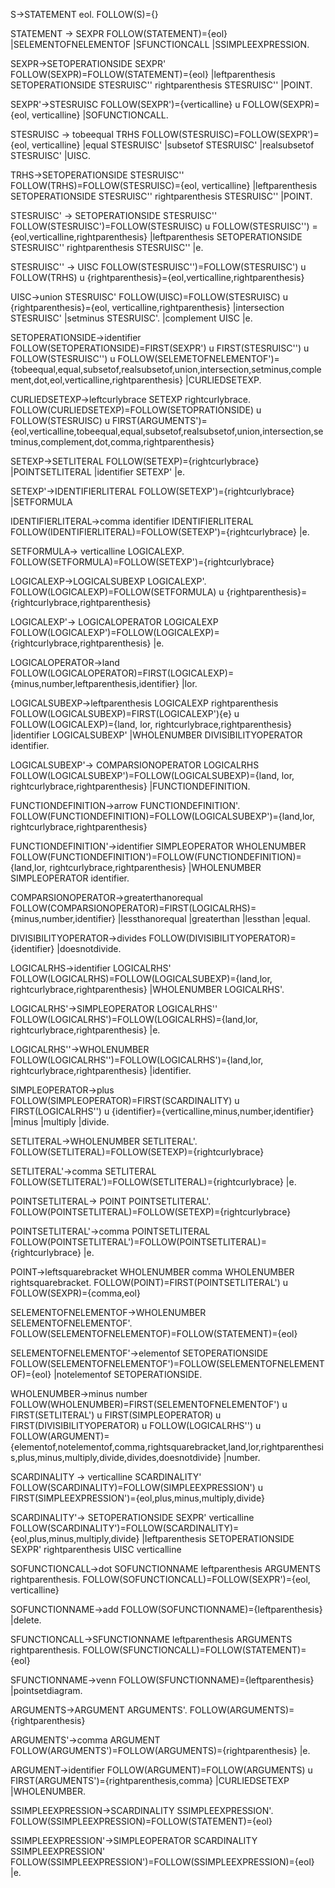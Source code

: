 S->STATEMENT eol. FOLLOW(S)={}

STATEMENT -> SEXPR FOLLOW(STATEMENT)={eol}
|SELEMENTOFNELEMENTOF
|SFUNCTIONCALL
|SSIMPLEEXPRESSION.

SEXPR->SETOPERATIONSIDE SEXPR' FOLLOW(SEXPR)=FOLLOW(STATEMENT)={eol}
|leftparenthesis SETOPERATIONSIDE STESRUISC'' rightparenthesis STESRUISC''
|POINT.

SEXPR'->STESRUISC FOLLOW(SEXPR')={verticalline} u FOLLOW(SEXPR)={eol, verticalline}
|SOFUNCTIONCALL.

STESRUISC -> tobeequal TRHS FOLLOW(STESRUISC)=FOLLOW(SEXPR')={eol, verticalline}
|equal STESRUISC'
|subsetof STESRUISC'
|realsubsetof STESRUISC'
|UISC.

TRHS->SETOPERATIONSIDE STESRUISC'' FOLLOW(TRHS)=FOLLOW(STESRUISC)={eol, verticalline}
|leftparenthesis SETOPERATIONSIDE STESRUISC'' rightparenthesis STESRUISC''
|POINT.

STESRUISC' -> SETOPERATIONSIDE STESRUISC'' FOLLOW(STESRUISC')=FOLLOW(STESRUISC) u FOLLOW(STESRUISC'') ={eol,verticalline,rightparenthesis}
|leftparenthesis SETOPERATIONSIDE STESRUISC'' rightparenthesis STESRUISC''
|e.

STESRUISC'' -> UISC FOLLOW(STESRUISC'')=FOLLOW(STESRUISC') u FOLLOW(TRHS) u {rightparenthesis}={eol,verticalline,rightparenthesis}

UISC->union STESRUISC' FOLLOW(UISC)=FOLLOW(STESRUISC) u {rightparenthesis}={eol, verticalline,rightparenthesis}
|intersection STESRUISC'
|setminus STESRUISC'.
|complement UISC
|e.

SETOPERATIONSIDE->identifier FOLLOW(SETOPERATIONSIDE)=FIRST(SEXPR') u FIRST(STESRUISC'') u FOLLOW(STESRUISC'') u FOLLOW(SELEMETOFNELEMENTOF')={tobeequal,equal,subsetof,realsubsetof,union,intersection,setminus,complement,dot,eol,verticalline,rightparenthesis}
|CURLIEDSETEXP.

CURLIEDSETEXP->leftcurlybrace SETEXP rightcurlybrace.   FOLLOW(CURLIEDSETEXP)=FOLLOW(SETOPRATIONSIDE) u FOLLOW(STESRUISC) u FIRST(ARGUMENTS')={eol,verticalline,tobeequal,equal,subsetof,realsubsetof,union,intersection,setminus,complement,dot,comma,rightparenthesis}

SETEXP->SETLITERAL FOLLOW(SETEXP)={rightcurlybrace}
|POINTSETLITERAL
|identifier SETEXP'
|e.

SETEXP'->IDENTIFIERLITERAL FOLLOW(SETEXP')={rightcurlybrace}
|SETFORMULA

IDENTIFIERLITERAL->comma identifier IDENTIFIERLITERAL FOLLOW(IDENTIFIERLITERAL)=FOLLOW(SETEXP')={rightcurlybrace}
|e.

SETFORMULA-> verticalline  LOGICALEXP. FOLLOW(SETFORMULA)=FOLLOW(SETEXP')={rightcurlybrace}

LOGICALEXP->LOGICALSUBEXP LOGICALEXP'. FOLLOW(LOGICALEXP)=FOLLOW(SETFORMULA) u {rightparenthesis}={rightcurlybrace,rightparenthesis}

LOGICALEXP'-> LOGICALOPERATOR LOGICALEXP FOLLOW(LOGICALEXP')=FOLLOW(LOGICALEXP)={rightcurlybrace,rightparenthesis}
|e.

LOGICALOPERATOR->land FOLLOW(LOGICALOPERATOR)=FIRST(LOGICALEXP)={minus,number,leftparenthesis,identifier}
|lor.

LOGICALSUBEXP->leftparenthesis LOGICALEXP rightparenthesis FOLLOW(LOGICALSUBEXP)=FIRST(LOGICALEXP')\{e} u FOLLOW(LOGICALEXP)={land, lor, rightcurlybrace,rightparenthesis}
|identifier LOGICALSUBEXP'
|WHOLENUMBER DIVISIBILITYOPERATOR identifier.

LOGICALSUBEXP'-> COMPARSIONOPERATOR LOGICALRHS FOLLOW(LOGICALSUBEXP')=FOLLOW(LOGICALSUBEXP)={land, lor, rightcurlybrace,rightparenthesis}
|FUNCTIONDEFINITION.

FUNCTIONDEFINITION->arrow FUNCTIONDEFINITION'. FOLLOW(FUNCTIONDEFINITION)=FOLLOW(LOGICALSUBEXP')={land,lor, rightcurlybrace,rightparenthesis}

FUNCTIONDEFINITION'->identifier SIMPLEOPERATOR WHOLENUMBER FOLLOW(FUNCTIONDEFINITION')=FOLLOW(FUNCTIONDEFINITION)={land,lor, rightcurlybrace,rightparenthesis}
|WHOLENUMBER SIMPLEOPERATOR identifier.

COMPARSIONOPERATOR->greaterthanorequal FOLLOW(COMPARSIONOPERATOR)=FIRST(LOGICALRHS)={minus,number,identifier}
|lessthanorequal
|greaterthan
|lessthan
|equal.

DIVISIBILITYOPERATOR->divides  FOLLOW(DIVISIBILITYOPERATOR)={identifier}
|doesnotdivide.

LOGICALRHS->identifier LOGICALRHS' FOLLOW(LOGICALRHS)=FOLLOW(LOGICALSUBEXP)={land,lor, rightcurlybrace,rightparenthesis}
|WHOLENUMBER LOGICALRHS'.

LOGICALRHS'->SIMPLEOPERATOR LOGICALRHS'' FOLLOW(LOGICALRHS')=FOLLOW(LOGICALRHS)={land,lor, rightcurlybrace,rightparenthesis}
|e.

LOGICALRHS''->WHOLENUMBER FOLLOW(LOGICALRHS'')=FOLLOW(LOGICALRHS')={land,lor, rightcurlybrace,rightparenthesis}
|identifier.

SIMPLEOPERATOR->plus FOLLOW(SIMPLEOPERATOR)=FIRST(SCARDINALITY) u FIRST(LOGICALRHS'') u {identifier}={verticalline,minus,number,identifier}
|minus
|multiply
|divide.

SETLITERAL->WHOLENUMBER SETLITERAL'.  FOLLOW(SETLITERAL)=FOLLOW(SETEXP)={rightcurlybrace}

SETLITERAL'->comma SETLITERAL FOLLOW(SETLITERAL')=FOLLOW(SETLITERAL)={rightcurlybrace}
|e.

POINTSETLITERAL-> POINT POINTSETLITERAL'. FOLLOW(POINTSETLITERAL)=FOLLOW(SETEXP)={rightcurlybrace}

POINTSETLITERAL'->comma POINTSETLITERAL FOLLOW(POINTSETLITERAL')=FOLLOW(POINTSETLITERAL)={rightcurlybrace}
|e. 

POINT->leftsquarebracket WHOLENUMBER comma WHOLENUMBER rightsquarebracket. FOLLOW(POINT)=FIRST(POINTSETLITERAL') u FOLLOW(SEXPR)={comma,eol}

SELEMENTOFNELEMENTOF->WHOLENUMBER SELEMENTOFNELEMENTOF'. FOLLOW(SELEMENTOFNELEMENTOF)=FOLLOW(STATEMENT)={eol}

SELEMENTOFNELEMENTOF'->elementof SETOPERATIONSIDE  FOLLOW(SELEMENTOFNELEMENTOF')=FOLLOW(SELEMENTOFNELEMENTOF)={eol}
|notelementof SETOPERATIONSIDE.

WHOLENUMBER->minus number FOLLOW(WHOLENUMBER)=FIRST(SELEMENTOFNELEMENTOF') u FIRST(SETLITERAL') u FIRST(SIMPLEOPERATOR) u FIRST(DIVISIBILITYOPERATOR) u FOLLOW(LOGICALRHS'') u FOLLOW(ARGUMENT)={elementof,notelementof,comma,rightsquarebracket,land,lor,rightparenthesis,plus,minus,multiply,divide,divides,doesnotdivide}
|number.


SCARDINALITY -> verticalline SCARDINALITY'  FOLLOW(SCARDINALITY)=FOLLOW(SIMPLEEXPRESSION') u FIRST(SIMPLEEXPRESSION')={eol,plus,minus,multiply,divide}

SCARDINALITY'-> SETOPERATIONSIDE SEXPR' verticalline FOLLOW(SCARDINALITY')=FOLLOW(SCARDINALITY)={eol,plus,minus,multiply,divide}
|leftparenthesis SETOPERATIONSIDE SEXPR' rightparenthesis UISC verticalline

SOFUNCTIONCALL->dot SOFUNCTIONNAME leftparenthesis ARGUMENTS  rightparenthesis. FOLLOW(SOFUNCTIONCALL)=FOLLOW(SEXPR')={eol, verticalline}

SOFUNCTIONNAME->add FOLLOW(SOFUNCTIONNAME)={leftparenthesis}
|delete.

SFUNCTIONCALL->SFUNCTIONNAME leftparenthesis ARGUMENTS rightparenthesis. FOLLOW(SFUNCTIONCALL)=FOLLOW(STATEMENT)={eol}


SFUNCTIONNAME->venn FOLLOW(SFUNCTIONNAME)={leftparenthesis}
|pointsetdiagram.


ARGUMENTS->ARGUMENT ARGUMENTS'. FOLLOW(ARGUMENTS)={rightparenthesis}

ARGUMENTS'->comma ARGUMENT FOLLOW(ARGUMENTS')=FOLLOW(ARGUMENTS)={rightparenthesis}
|e.


ARGUMENT->identifier FOLLOW(ARGUMENT)=FOLLOW(ARGUMENTS) u FIRST(ARGUMENTS')={rightparenthesis,comma}
|CURLIEDSETEXP
|WHOLENUMBER.

SSIMPLEEXPRESSION->SCARDINALITY SSIMPLEEXPRESSION'. FOLLOW(SSIMPLEEXPRESSION)=FOLLOW(STATEMENT)={eol}

SSIMPLEEXPRESSION'->SIMPLEOPERATOR SCARDINALITY SSIMPLEEXPRESSION' FOLLOW(SSIMPLEEXPRESSION')=FOLLOW(SSIMPLEEXPRESSION)={eol}
|e.